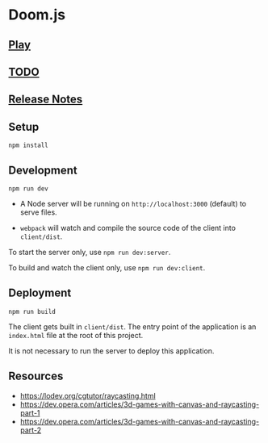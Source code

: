 # Doom.js

## [Play](http://doom.yvesgurcan.com)

## [TODO](TODO)

## [Release Notes](NOTES.md)

## Setup

```npm install```

## Development

```npm run dev```

* A Node server will be running on `http://localhost:3000` (default) to serve files.

* `webpack` will watch and compile the source code of the client into `client/dist`.

To start the server only, use `npm run dev:server`.

To build and watch the client only, use `npm run dev:client`.

## Deployment

```npm run build```

The client gets built in `client/dist`. The entry point of the application is an `index.html` file at the root of this project.

It is not necessary to run the server to deploy this application.

## Resources

* <https://lodev.org/cgtutor/raycasting.html>
* <https://dev.opera.com/articles/3d-games-with-canvas-and-raycasting-part-1>
* <https://dev.opera.com/articles/3d-games-with-canvas-and-raycasting-part-2>